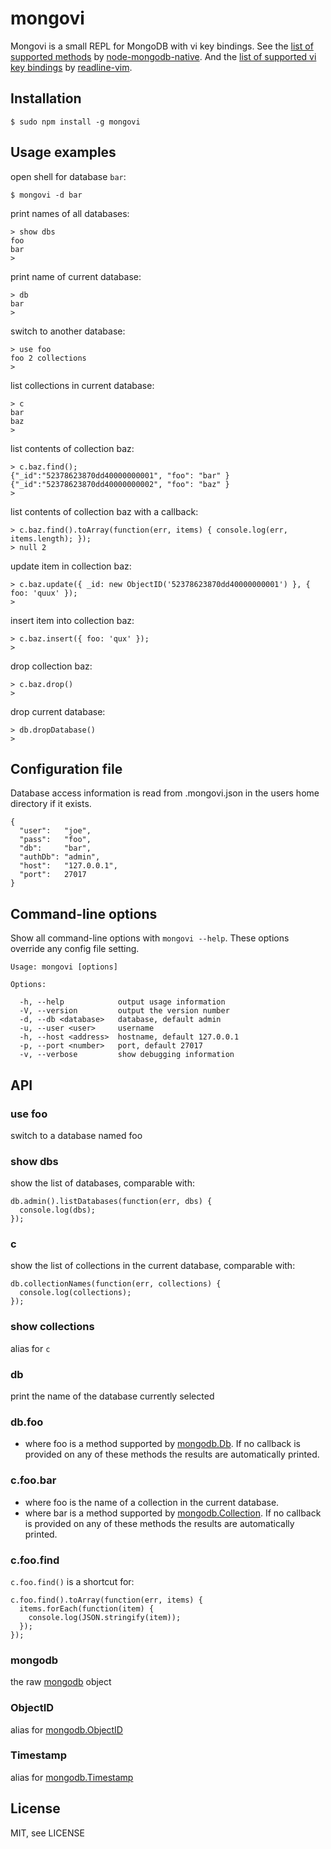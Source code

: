 # mongovi

Mongovi is a small REPL for MongoDB with vi key bindings. See the [list of supported methods](http://mongodb.github.io/node-mongodb-native/genindex.html) by [node-mongodb-native](http://mongodb.github.io/node-mongodb-native/). And the [list of supported vi key bindings](https://github.com/thlorenz/readline-vim#vim-bindings) by [readline-vim](https://github.com/thlorenz/readline-vim).

## Installation

    $ sudo npm install -g mongovi

## Usage examples

open shell for database `bar`:

    $ mongovi -d bar

print names of all databases:

    > show dbs
    foo
    bar
    > 

print name of current database:

    > db
    bar
    > 

switch to another database:

    > use foo
    foo 2 collections
    > 

list collections in current database:

    > c
    bar
    baz
    > 

list contents of collection baz:

    > c.baz.find();
    {"_id":"52378623870dd40000000001", "foo": "bar" }
    {"_id":"52378623870dd40000000002", "foo": "baz" }
    > 

list contents of collection baz with a callback:

    > c.baz.find().toArray(function(err, items) { console.log(err, items.length); });
    > null 2

update item in collection baz:

    > c.baz.update({ _id: new ObjectID('52378623870dd40000000001') }, { foo: 'quux' });
    > 

insert item into collection baz:

    > c.baz.insert({ foo: 'qux' });
    > 

drop collection baz:

    > c.baz.drop()
    > 

drop current database:

    > db.dropDatabase()
    > 

## Configuration file
Database access information is read from .mongovi.json in the users home directory if it exists.

    {
      "user":   "joe",
      "pass":   "foo",
      "db":     "bar",
      "authDb": "admin",
      "host":   "127.0.0.1",
      "port":   27017
    }

## Command-line options
Show all command-line options with `mongovi --help`. These options override any config file setting.

    Usage: mongovi [options]

    Options:

      -h, --help            output usage information
      -V, --version         output the version number
      -d, --db <database>   database, default admin
      -u, --user <user>     username
      -h, --host <address>  hostname, default 127.0.0.1
      -p, --port <number>   port, default 27017
      -v, --verbose         show debugging information

## API

### use foo
switch to a database named foo

### show dbs
show the list of databases, comparable with:


    db.admin().listDatabases(function(err, dbs) {
      console.log(dbs);
    });

### c
show the list of collections in the current database, comparable with:


    db.collectionNames(function(err, collections) {
      console.log(collections);
    });

### show collections
alias for `c`

### db
print the name of the database currently selected

### db.foo
* where foo is a method supported by [mongodb.Db](http://mongodb.github.io/node-mongodb-native/api-generated/db.html).
  If no callback is provided on any of these methods the results are automatically printed.

### c.foo.bar
* where foo is the name of a collection in the current database.
* where bar is a method supported by [mongodb.Collection](http://mongodb.github.io/node-mongodb-native/api-generated/collection.html).
  If no callback is provided on any of these methods the results are automatically printed.

### c.foo.find
`c.foo.find()` is a shortcut for:


    c.foo.find().toArray(function(err, items) {
      items.forEach(function(item) {
        console.log(JSON.stringify(item));
      });
    });

### mongodb
the raw [mongodb](http://mongodb.github.io/node-mongodb-native/genindex.html) object

### ObjectID
alias for [mongodb.ObjectID](http://mongodb.github.io/node-mongodb-native/api-bson-generated/objectid.html)

### Timestamp
alias for [mongodb.Timestamp](http://mongodb.github.io/node-mongodb-native/api-bson-generated/timestamp.html)

## License

MIT, see LICENSE
